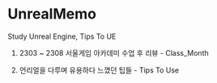 # UnrealMemo
Study Unreal Engine, Tips To UE

1. 2303 ~ 2308 서울게임 아카데미 수업 후 리뷰 - Class_Month

2. 언리얼을 다루며 유용하다 느꼈던 팁들 - Tips To Use
